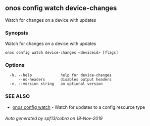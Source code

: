 ## onos config watch device-changes

Watch for changes on a device with updates

### Synopsis

Watch for changes on a device with updates

```
onos config watch device-changes <deviceid> [flags]
```

### Options

```
  -h, --help             help for device-changes
      --no-headers       disables output headers
  -v, --version string   an optional version
```

### SEE ALSO

* [onos config watch](onos_config_watch.md)	 - Watch for updates to a config resource type

###### Auto generated by spf13/cobra on 18-Nov-2019
